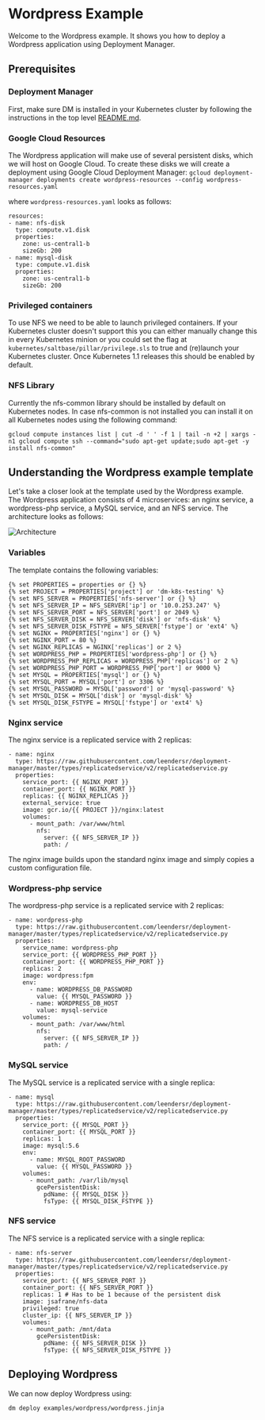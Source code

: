 # Wordpress Example

Welcome to the Wordpress example. It shows you how to deploy a Wordpress application using Deployment Manager.

## Prerequisites


### Deployment Manager
First, make sure DM is installed in your Kubernetes cluster by following the instructions in the top level
[README.md](../../README.md).

### Google Cloud Resources
The Wordpress application will make use of several persistent disks, which we will host on Google Cloud. To create these disks we will create a deployment using Google Cloud Deployment Manager:
```gcloud deployment-manager deployments create wordpress-resources --config wordpress-resources.yaml```

where `wordpress-resources.yaml` looks as follows:

```
resources:
- name: nfs-disk
  type: compute.v1.disk
  properties:
    zone: us-central1-b
    sizeGb: 200
- name: mysql-disk
  type: compute.v1.disk
  properties:
    zone: us-central1-b
    sizeGb: 200
```

### Privileged containers
To use NFS we need to be able to launch privileged containers. If your Kubernetes cluster doesn't support this you can either manually change this in every Kubernetes minion or you could set the flag at `kubernetes/saltbase/pillar/privilege.sls` to true and (re)launch your Kubernetes cluster. Once Kubernetes 1.1 releases this should be enabled by default.

### NFS Library
Currently the nfs-common library should be installed by default on Kubernetes nodes. In case nfs-common is not installed you can install it on all Kubernetes nodes using the following command:
```
gcloud compute instances list | cut -d ' ' -f 1 | tail -n +2 | xargs -n1 gcloud compute ssh --command="sudo apt-get update;sudo apt-get -y install nfs-common"
```


## Understanding the Wordpress example template

Let's take a closer look at the template used by the Wordpress example. The Wordpress application consists of 4 microservices: an nginx service, a wordpress-php service, a MySQL service, and an NFS service. The architecture looks as follows:

![Architecture](architecture.png)

### Variables
The template contains the following variables:

```
{% set PROPERTIES = properties or {} %}
{% set PROJECT = PROPERTIES['project'] or 'dm-k8s-testing' %}
{% set NFS_SERVER = PROPERTIES['nfs-server'] or {} %}
{% set NFS_SERVER_IP = NFS_SERVER['ip'] or '10.0.253.247' %}
{% set NFS_SERVER_PORT = NFS_SERVER['port'] or 2049 %}
{% set NFS_SERVER_DISK = NFS_SERVER['disk'] or 'nfs-disk' %}
{% set NFS_SERVER_DISK_FSTYPE = NFS_SERVER['fstype'] or 'ext4' %}
{% set NGINX = PROPERTIES['nginx'] or {} %}
{% set NGINX_PORT = 80 %}
{% set NGINX_REPLICAS = NGINX['replicas'] or 2 %}
{% set WORDPRESS_PHP = PROPERTIES['wordpress-php'] or {} %}
{% set WORDPRESS_PHP_REPLICAS = WORDPRESS_PHP['replicas'] or 2 %}
{% set WORDPRESS_PHP_PORT = WORDPRESS_PHP['port'] or 9000 %}
{% set MYSQL = PROPERTIES['mysql'] or {} %}                                                                                                                                                                                                                                 {% set MYSQL_PORT = MYSQL['port'] or 3306 %}                                                                                                                                                                                                                                {% set MYSQL_PASSWORD = MYSQL['password'] or 'mysql-password' %}                                                                                                                                                                                                            {% set MYSQL_DISK = MYSQL['disk'] or 'mysql-disk' %}                                                                                                                                                                                                                        {% set MYSQL_DISK_FSTYPE = MYSQL['fstype'] or 'ext4' %}
```

### Nginx service
The nginx service is a replicated service with 2 replicas:

```
- name: nginx
  type: https://raw.githubusercontent.com/leendersr/deployment-manager/master/types/replicatedservice/v2/replicatedservice.py
  properties:
    service_port: {{ NGINX_PORT }}
    container_port: {{ NGINX_PORT }}
    replicas: {{ NGINX_REPLICAS }}
    external_service: true
    image: gcr.io/{{ PROJECT }}/nginx:latest
    volumes:
      - mount_path: /var/www/html
        nfs:
          server: {{ NFS_SERVER_IP }}
          path: /
```

The nginx image builds upon the standard nginx image and simply copies a custom configuration file.

### Wordpress-php service
The wordpress-php service is a replicated service with 2 replicas:

```
- name: wordpress-php
  type: https://raw.githubusercontent.com/leendersr/deployment-manager/master/types/replicatedservice/v2/replicatedservice.py
  properties:
    service_name: wordpress-php
    service_port: {{ WORDPRESS_PHP_PORT }}
    container_port: {{ WORDPRESS_PHP_PORT }}
    replicas: 2
    image: wordpress:fpm
    env:
      - name: WORDPRESS_DB_PASSWORD
        value: {{ MYSQL_PASSWORD }}
      - name: WORDPRESS_DB_HOST
        value: mysql-service
    volumes:
      - mount_path: /var/www/html
        nfs:
          server: {{ NFS_SERVER_IP }}
          path: /
```

### MySQL service
The MySQL service is a replicated service with a single replica:

```
- name: mysql
  type: https://raw.githubusercontent.com/leendersr/deployment-manager/master/types/replicatedservice/v2/replicatedservice.py
  properties:
    service_port: {{ MYSQL_PORT }}
    container_port: {{ MYSQL_PORT }}
    replicas: 1
    image: mysql:5.6
    env:
      - name: MYSQL_ROOT_PASSWORD
        value: {{ MYSQL_PASSWORD }}
    volumes:
      - mount_path: /var/lib/mysql
        gcePersistentDisk:
          pdName: {{ MYSQL_DISK }}
          fsType: {{ MYSQL_DISK_FSTYPE }}
```

### NFS service
The NFS service is a replicated service with a single replica:

```
- name: nfs-server
  type: https://raw.githubusercontent.com/leendersr/deployment-manager/master/types/replicatedservice/v2/replicatedservice.py
  properties:
    service_port: {{ NFS_SERVER_PORT }}
    container_port: {{ NFS_SERVER_PORT }}
    replicas: 1 # Has to be 1 because of the persistent disk
    image: jsafrane/nfs-data
    privileged: true
    cluster_ip: {{ NFS_SERVER_IP }}
    volumes:
      - mount_path: /mnt/data
        gcePersistentDisk:
          pdName: {{ NFS_SERVER_DISK }}
          fsType: {{ NFS_SERVER_DISK_FSTYPE }}
```

## Deploying Wordpress
We can now deploy Wordpress using:

```
dm deploy examples/wordpress/wordpress.jinja
```

